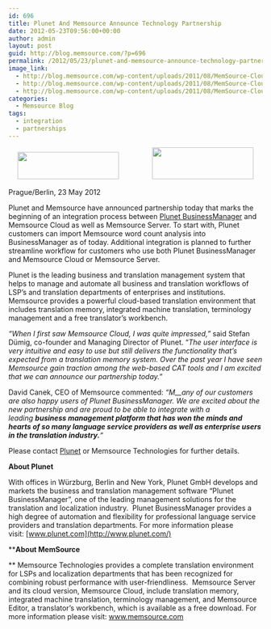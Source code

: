 ```yaml
---
id: 696
title: Plunet And Memsource Announce Technology Partnership
date: 2012-05-23T09:56:00+00:00
author: admin
layout: post
guid: http://blog.memsource.com/?p=696
permalink: /2012/05/23/plunet-and-memsource-announce-technology-partnership/
image_link:
  - http://blog.memsource.com/wp-content/uploads/2011/08/MemSource-Cloud.png
  - http://blog.memsource.com/wp-content/uploads/2011/08/MemSource-Cloud.png
  - http://blog.memsource.com/wp-content/uploads/2011/08/MemSource-Cloud.png
categories:
  - Memsource Blog
tags:
  - integration
  - partnerships
---
```

<p style="text-align: center;">
  <a href="http://www.plunet.com"><img class="alignnone size-full wp-image-712" title="plunet-logo-small" src="/wp-content/uploads/2012/04/plunet-logo-small.png" alt="" width="201" height="54" /></a>                 <a href="http://www.memsource.com/"><img class="alignnone size-full wp-image-713" title="memsource-cloud-logo-small" src="/wp-content/uploads/2012/04/memsource-cloud-logo-small.png" alt="" width="201" height="63" /></a>
</p>

Prague/Berlin, 23 May 2012

Plunet and Memsource have announced partnership today that marks the beginning of an integration process between [Plunet BusinessManager](http://www.plunet.com/de/businessmanager/) and Memsource Cloud as well as Memsource Server. To start with, Plunet customers can import Memsource word count analysis into BusinessManager as of today. Additional integration is planned to further streamline workflow for customers who use both Plunet BusinessManager and Memsource Cloud or Memsource Server.<!--more-->

Plunet is the leading business and translation management system that helps to manage and automate all business and translation workflows of LSP’s and translation departments of enterprises and institutions. Memsource provides a powerful cloud-based translation environment that includes translation memory, integrated machine translation, terminology management and a free translator&#8217;s workbench.

_&#8220;When I first saw Memsource Cloud, I was quite impressed,&#8221;_ said Stefan Dümig, co-founder and Managing Director of Plunet. &#8220;_The user interface is very intuitive and easy to use but still delivers the functionality that&#8217;s expected from a translation memory system. Over the past year I have seen Memsource gain traction among the web-based CAT tools and I am excited that we can announce our partnership today.&#8221;_

David Canek, CEO of Memsource commented: _&#8220;M__any of our customers are also happy users of Plunet BusinessManager. We are excited about the new partnership and are proud to be able to integrate with a leading __business management platform that has won the minds and hearts of so many language service providers as well as enterprise users in the translation industry.__&#8220;_

Please contact [Plunet](http://www.plunet.com/de/kontakt/kontakt-und-impressum/) or Memsource Technologies for further details.

**About Plunet**
  
With offices in Würzburg, Berlin and New York, Plunet GmbH develops and markets the business and translation management software &#8220;Plunet BusinessManager&#8221;, one of the leading management solutions for the translation and localization industry.  Plunet BusinessManager provides a high degree of automation and flexibility for professional language service providers and translation departments. For more information please visit: [www.plunet.com](http://www.plunet.com/)

****About MemSource**
  
** Memsource Technologies provides a complete translation environment for LSPs and localization departments that has been recognized for combining robust performance with user-friendliness.  Memsource Server and its cloud version, Memsource Cloud, include translation memory, integrated machine translation, terminology management, and Memsource Editor, a translator’s workbench, which is available as a free download. For more information please visit: www.memsource.com
